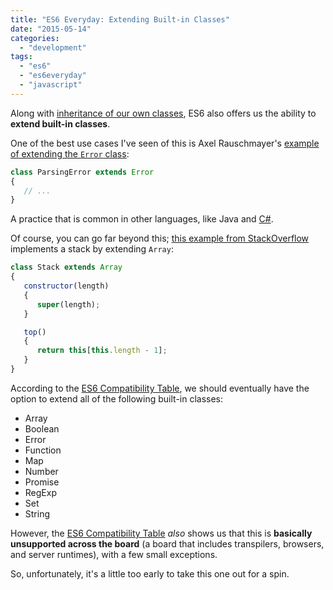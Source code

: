 ```yaml
---
title: "ES6 Everyday: Extending Built-in Classes"
date: "2015-05-14"
categories: 
  - "development"
tags: 
  - "es6"
  - "es6everyday"
  - "javascript"
---
```


Along with [inheritance of our own classes](http://www.loganfranken.com/blog/855/es6-everyday-class-inheritance/), ES6 also offers us the ability to **extend built-in classes**.

One of the best use cases I've seen of this is Axel Rauschmayer's [example of extending the `Error` class](https://twitter.com/rauschma/status/487607208952479744):

```javascript
class ParsingError extends Error
{
   // ...
}
```

A practice that is common in other languages, like Java and [C#](https://msdn.microsoft.com/en-us/library/vstudio/ms229064%28v=vs.100%29.aspx).

Of course, you can go far beyond this; [this example from StackOverflow](http://stackoverflow.com/questions/26700164/extending-array-with-es6-classes) implements a stack by extending `Array`:

```javascript
class Stack extends Array
{
   constructor(length)
   {
      super(length);
   }

   top()
   {
      return this[this.length - 1];
   }
}
```

According to the [ES6 Compatibility Table](http://kangax.github.io/compat-table/es6/), we should eventually have the option to extend all of the following built-in classes:

- Array
- Boolean
- Error
- Function
- Map
- Number
- Promise
- RegExp
- Set
- String

However, the [ES6 Compatibility Table](http://kangax.github.io/compat-table/es6/) _also_ shows us that this is **basically unsupported across the board** (a board that includes transpilers, browsers, and server runtimes), with a few small exceptions.

So, unfortunately, it's a little too early to take this one out for a spin.
